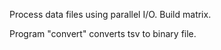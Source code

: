 Process data files using parallel I/O. Build matrix.

Program "convert" converts tsv to binary file.
